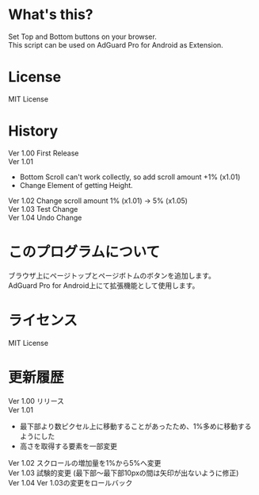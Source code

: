 # What's this?
Set Top and Bottom buttons on your browser.  
This script can be used on AdGuard Pro for Android as Extension.  

# License
MIT License

# History
Ver 1.00 First Release  
Ver 1.01 
* Bottom Scroll can't work collectly, so add scroll amount +1% (x1.01)  
* Change Element of getting Height.  

Ver 1.02 Change scroll amount 1% (x1.01) -> 5% (x1.05)  
Ver 1.03 Test Change  
Ver 1.04 Undo Change  

# このプログラムについて
ブラウザ上にページトップとページボトムのボタンを追加します。  
AdGuard Pro for Android上にて拡張機能として使用します。  

# ライセンス
MIT License

# 更新履歴
Ver 1.00 リリース  
Ver 1.01 
* 最下部より数ピクセル上に移動することがあったため、1%多めに移動するようにした  
* 高さを取得する要素を一部変更  

Ver 1.02 スクロールの増加量を1%から5%へ変更  
Ver 1.03 試験的変更 (最下部～最下部10pxの間は矢印が出ないように修正)  
Ver 1.04 Ver 1.03の変更をロールバック  

